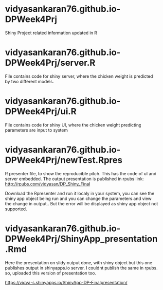 # vidyasankaran76.github.io-DPWeek4Prj

Shiny Project related information updated in R

# vidyasankaran76.github.io-DPWeek4Prj/server.R

File contains code for shiny server, where the chicken weight is predicted by two different models.

# vidyasankaran76.github.io-DPWeek4Prj/ui.R

File contains code for shiny UI, where the chicken weight predicting parameters are input to system

# vidyasankaran76.github.io-DPWeek4Prj/newTest.Rpres

R presenter file, to show the reproducible pitch. This has the code of uI and server embedded. The output presentation is published in rpubs link:
http://rpubs.com/vidyasan/DP_Shiny_Final

Download the Rpresenter and run it localy in your system, you can see the shiny app object being run and you can change the parameters and view the change in output..   But the error will be displayed as shiny app object not supported.


# vidyasankaran76.github.io-DPWeek4Prj/ShinyApp_presentation.Rmd

Here the presentation on slidy output done, with shiny object but this one publishes output in shinyapps.io server. I couldnt publish the same in rpubs. so, uploaded this version of presentation too. 

https://vidya-s.shinyapps.io/ShinyApp-DP-Finalpresentation/
